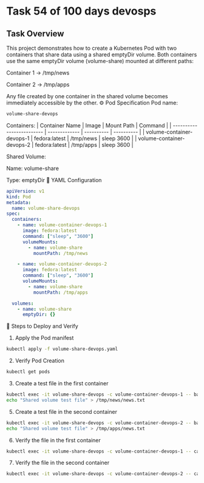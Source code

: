 # Task 54 of 100 days devosps

## Task Overview
This project demonstrates how to create a Kubernetes Pod with two containers that share data using a shared emptyDir volume.
Both containers use the same emptyDir volume (volume-share) mounted at different paths:

Container 1 → /tmp/news

Container 2 → /tmp/apps

Any file created by one container in the shared volume becomes immediately accessible by the other.
⚙️ Pod Specification
Pod name:
```bash
volume-share-devops
```
Containers:
| Container Name            | Image         | Mount Path | Command    |
| ------------------------- | ------------- | ---------- | ---------- |
| volume-container-devops-1 | fedora:latest | /tmp/news  | sleep 3600 |
| volume-container-devops-2 | fedora:latest | /tmp/apps  | sleep 3600 |

Shared Volume:

Name: volume-share

Type: emptyDir
🧩 YAML Configuration
```yaml
apiVersion: v1
kind: Pod
metadata:
  name: volume-share-devops
spec:
  containers:
    - name: volume-container-devops-1
      image: fedora:latest
      command: ["sleep", "3600"]
      volumeMounts:
        - name: volume-share
          mountPath: /tmp/news

    - name: volume-container-devops-2
      image: fedora:latest
      command: ["sleep", "3600"]
      volumeMounts:
        - name: volume-share
          mountPath: /tmp/apps

  volumes:
    - name: volume-share
      emptyDir: {}
```
🚀 Steps to Deploy and Verify

1. Apply the Pod manifest
``` bash
kubectl apply -f volume-share-devops.yaml
```
2.  Verify Pod Creation
```bash
kubectl get pods

```
3. Create a test file in the first container
```bash
kubectl exec -it volume-share-devops -c volume-container-devops-1 -- bash
echo "Shared volume test file" > /tmp/news/news.txt
```
5. Create a test file in the second container
```bash
kubectl exec -it volume-share-devops -c volume-container-devops-2 -- bash
echo "Shared volume test file" > /tmp/apps/news.txt
```
6. Verify the file in the first container
```bash
kubectl exec -it volume-share-devops -c volume-container-devops-1 -- cat /tmp/news/news.txt

```
7. Verify the file in the second container
```bash
kubectl exec -it volume-share-devops -c volume-container-devops-2 -- cat /tmp/apps/news.txt

```
